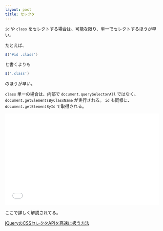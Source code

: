 ```yaml
---
layout: post
title: セレクタ
---
```


`id` や `class` をセレクトする場合は、可能な限り、単一でセレクトするほうが早い。

たとえば、

```js
$('#id .class')
```

と書くよりも

```js
$('.class')
```

のほうが早い。

`class` 単一の場合は、内部で `document.querySelectorAll` ではなく、 `document.getElementsByClassName` が実行される。
`id` も同様に、 `document.getElementById` で取得される。

<iframe width="100%" height="300" src="//jsfiddle.net/madobon/9gxaq2q5/1/embedded/" allowfullscreen="allowfullscreen" frameborder="0"></iframe>

ここで詳しく解説されてる。

[jQueryのCSSセレクタAPIを高速に扱う方法](http://tech.kayac.com/archive/jquery-selector-api-tuneup.html)

